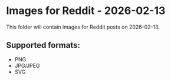 # Images for Reddit - 2026-02-13

This folder will contain images for Reddit posts on 2026-02-13.

## Supported formats:
- PNG
- JPG/JPEG
- SVG
